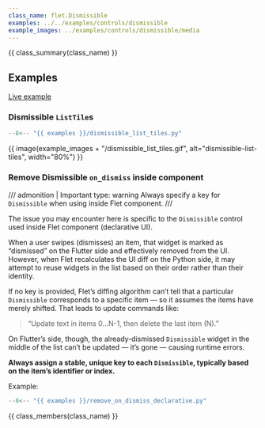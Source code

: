 ```yaml
---
class_name: flet.Dismissible
examples: ../../examples/controls/dismissible
example_images: ../examples/controls/dismissible/media
---
```


{{ class_summary(class_name) }}

## Examples

[Live example](https://flet-controls-gallery.fly.dev/layout/dismissible)

### Dismissible `ListTile`s

```python
--8<-- "{{ examples }}/dismissible_list_tiles.py"
```

{{ image(example_images + "/dismissible_list_tiles.gif", alt="dismissible-list-tiles", width="80%") }}

### Remove Dismissible `on_dismiss` inside component

/// admonition | Important
    type: warning
Always specify a key for `Dismissible` when using inside Flet component.
///

The issue you may encounter here is specific to the `Dismissible` control used inside Flet component (declarative UI).

When a user swipes (dismisses) an item, that widget is marked as “dismissed” on the Flutter side and effectively removed from the UI.
However, when Flet recalculates the UI diff on the Python side, it may attempt to reuse widgets in the list based on their order rather than their identity.

If no key is provided, Flet’s diffing algorithm can’t tell that a particular `Dismissible` corresponds to a specific item — so it assumes the items have merely shifted.
That leads to update commands like:

> “Update text in items 0…N-1, then delete the last item (N).”

On Flutter’s side, though, the already-dismissed `Dismissible` widget in the middle of the list can’t be updated — it’s gone — causing runtime errors.

**Always assign a stable, unique key to each `Dismissible`, typically based on the item’s identifier or index.**

Example:

```python
--8<-- "{{ examples }}/remove_on_dismiss_declarative.py"
```

{{ class_members(class_name) }}
